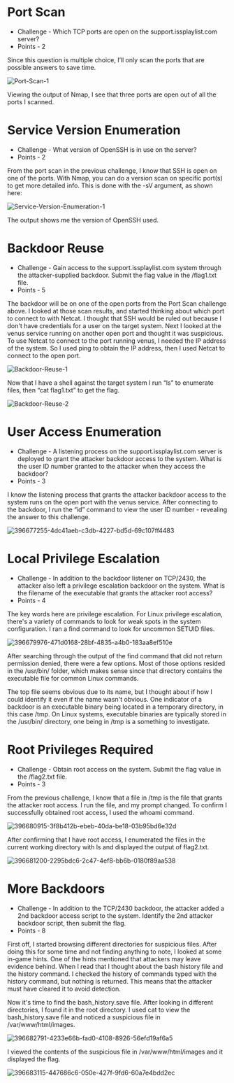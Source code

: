# Port Scan

* Challenge - Which TCP ports are open on the support.issplaylist.com server?
* Points - 2

Since this question is multiple choice, I’ll only scan the ports that are possible answers to save time. 
 
![Port-Scan-1](https://github.com/user-attachments/assets/5e0fc418-53dc-46f0-ba4b-2bc4e9ef5206)

Viewing the output of Nmap, I see that three ports are open out of all the ports I scanned. 


# Service Version Enumeration

* Challenge - What version of OpenSSH is in use on the server?
* Points - 2

From the port scan in the previous challenge, I know that SSH is open on one of the ports. With Nmap, you can do a version scan on specific port(s) to get more detailed info. This is done with the -sV argument, as shown here: 

![Service-Version-Enumeration-1](https://github.com/user-attachments/assets/992a6cf2-9108-452b-8567-a7343a507eb0)

The output shows me the version of OpenSSH used.


# Backdoor Reuse

* Challenge - Gain access to the support.issplaylist.com system through the attacker-supplied backdoor. Submit the flag value in the /flag1.txt file.
* Points - 5

The backdoor will be on one of the open ports from the Port Scan challenge above. I looked at those scan results, and started thinking about which port to connect to with Netcat. I thought that SSH would be ruled out because I don't have credentials for a user on the target system. Next I looked at the venus service running on another open port and thought it was suspicious. To use Netcat to connect to the port running venus, I needed the IP address of the system. So I used ping to obtain the IP address, then I used Netcat to connect to the open port. 

![Backdoor-Reuse-1](https://github.com/user-attachments/assets/19717a21-4afe-4088-a500-fa2480a86346)

Now that I have a shell against the target system I run “ls” to enumerate files, then “cat flag1.txt” to get the flag. 

![Backdoor-Reuse-2](https://github.com/user-attachments/assets/b56b8920-8563-4e23-b0b6-c913b3385b41)


# User Access Enumeration

* Challenge - A listening process on the support.issplaylist.com server is deployed to grant the attacker backdoor access to the system. What is the user ID number granted to the attacker when they access the backdoor?
* Points - 3

I know the listening process that grants the attacker backdoor access to the system runs on the open port with the venus service. After connecting to the backdoor, I run the “id” command to view the user ID number - revealing the answer to this challenge. 

![396677255-4dc41aeb-c3db-4227-bd5d-69c107ff4483](https://github.com/user-attachments/assets/c604e278-cc79-4a45-a2f0-ccf44f553a8c)


# Local Privilege Escalation

* Challenge - In addition to the backdoor listener on TCP/2430, the attacker also left a privilege escalation backdoor on the system. What is the filename of the executable that grants the attacker root access?
* Points - 4

The key words here are privilege escalation. For Linux privilege escalation, there's a variety of commands to look for weak spots in the system configuration. I ran a find command to look for uncommon SETUID files. 

![396679976-471d0168-28bf-4835-a4b0-183aa8ef510e](https://github.com/user-attachments/assets/04ca13c5-c112-47e3-905d-e6b0e156a8e3)

After searching through the output of the find command that did not return permission denied, there were a few options. Most of those options resided in the /usr/bin/ folder, which makes sense since that directory contains the executable file for common Linux commands. 

The top file seems obvious due to its name, but I thought about if how I could identify it even if the name wasn't obvious. One indicator of a backdoor is an executable binary being located in a temporary directory, in this case /tmp. On Linux systems, executable binaries are typically stored in the /usr/bin/ directory, one being in /tmp is a something to investigate. 


# Root Privileges Required

* Challenge - Obtain root access on the system. Submit the flag value in the /flag2.txt file.
* Points - 3

From the previous challenge, I know that a file in /tmp is the file that grants the attacker root access. I run the file, and my prompt changed. To confirm I successfully obtained root access, I used the whoami command. 

![396680915-3f8b412b-ebeb-40da-be18-03b95bd6e32d](https://github.com/user-attachments/assets/578e28b0-50cc-4bf1-9718-1e0be318f238)

After confirming that I have root access, I enumerated the files in the current working directory with ls and displayed the output of flag2.txt. 

![396681200-2295bdc6-2c47-4ef8-bb6b-0180f89aa538](https://github.com/user-attachments/assets/878e8712-b6b4-4473-a434-a3ec5f1768c0)


# More Backdoors

* Challenge - In addition to the TCP/2430 backdoor, the attacker added a 2nd backdoor access script to the system. Identify the 2nd attacker backdoor script, then submit the flag.
* Points - 8

First off, I started browsing different directories for suspicious files. After doing this for some time and not finding anything to note, I looked at some in-game hints. One of the hints mentioned that attackers may leave evidence behind. When I read that I thought about the bash history file and the history command. I checked the history of commands typed with the history command, but nothing is returned. This means that the attacker must have cleared it to avoid detection. 

Now it's time to find the bash_history.save file. After looking in different directories, I found it in the root directory. I used cat to view the bash_history.save file and noticed a suspicious file in /var/www/html/images. 

![396682791-4233e66b-fad0-4108-8926-56efd19af6a5](https://github.com/user-attachments/assets/2cd7d4d4-36c1-4879-857d-e8f7807814f2)

I viewed the contents of the suspicious file in /var/www/html/images and it displayed the flag.

![396683115-447686c6-050e-427f-9fd6-60a7e4bdd2ec](https://github.com/user-attachments/assets/925cba8c-3c5c-4a48-9837-44dcd452eed1)
